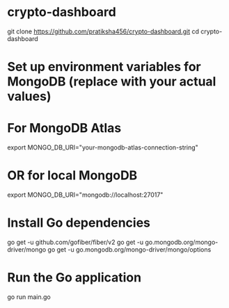 # crypto-dashboard


git clone https://github.com/pratiksha456/crypto-dashboard.git
cd crypto-dashboard

# Set up environment variables for MongoDB (replace with your actual values)
# For MongoDB Atlas
export MONGO_DB_URI="your-mongodb-atlas-connection-string"

# OR for local MongoDB
export MONGO_DB_URI="mongodb://localhost:27017"

# Install Go dependencies
go get -u github.com/gofiber/fiber/v2
go get -u go.mongodb.org/mongo-driver/mongo
go get -u go.mongodb.org/mongo-driver/mongo/options

# Run the Go application
go run main.go
